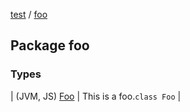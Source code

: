 [test](../index.md) / [foo](./index.md)

## Package foo

### Types

| (JVM, JS) [Foo](-foo/index.md) | This is a foo.`class Foo` |


